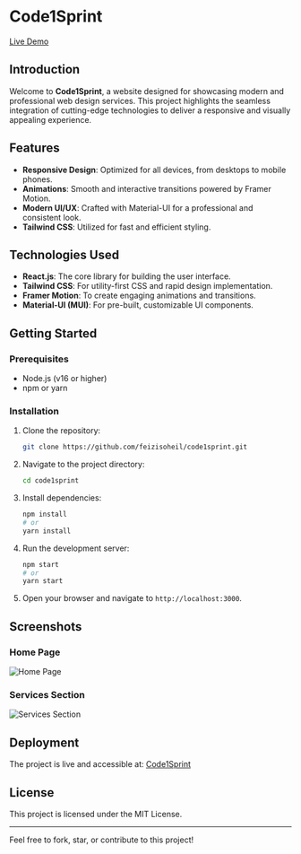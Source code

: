 # Code1Sprint

[Live Demo](https://feizisoheil.github.io/code1sprint/)

## Introduction
Welcome to **Code1Sprint**, a website designed for showcasing modern and professional web design services. This project highlights the seamless integration of cutting-edge technologies to deliver a responsive and visually appealing experience.

## Features
- **Responsive Design**: Optimized for all devices, from desktops to mobile phones.
- **Animations**: Smooth and interactive transitions powered by Framer Motion.
- **Modern UI/UX**: Crafted with Material-UI for a professional and consistent look.
- **Tailwind CSS**: Utilized for fast and efficient styling.

## Technologies Used
- **React.js**: The core library for building the user interface.
- **Tailwind CSS**: For utility-first CSS and rapid design implementation.
- **Framer Motion**: To create engaging animations and transitions.
- **Material-UI (MUI)**: For pre-built, customizable UI components.

## Getting Started

### Prerequisites
- Node.js (v16 or higher)
- npm or yarn

### Installation
1. Clone the repository:
   ```bash
   git clone https://github.com/feizisoheil/code1sprint.git
   ```
2. Navigate to the project directory:
   ```bash
   cd code1sprint
   ```
3. Install dependencies:
   ```bash
   npm install
   # or
   yarn install
   ```
4. Run the development server:
   ```bash
   npm start
   # or
   yarn start
   ```
5. Open your browser and navigate to `http://localhost:3000`.

## Screenshots

### Home Page
![Home Page]((https://github.com/user-attachments/assets/f0639b8e-3002-4c8b-87b5-13bb859de7ae)
)

### Services Section
![Services Section](https://via.placeholder.com/800x400?text=Services+Screenshot)

## Deployment
The project is live and accessible at: [Code1Sprint](https://feizisoheil.github.io/code1sprint/)

## License
This project is licensed under the MIT License.

---
Feel free to fork, star, or contribute to this project!
